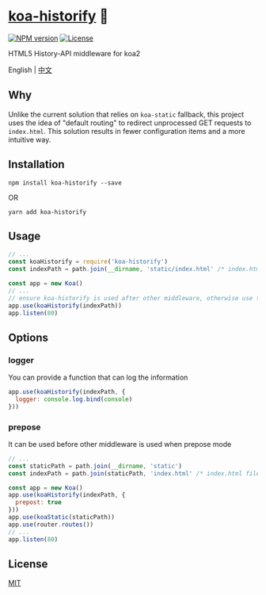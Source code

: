 # [koa-historify](https://github.com/CHOYSEN/koa-historify) 💫

[![NPM version][npm-img]][npm-url]
[![License][license-image]][license-url]

HTML5 History-API middleware for koa2 

English | [中文](https://github.com/CHOYSEN/koa-historify/blob/master/README-zh_CN.md)

## Why
Unlike the current solution that relies on `koa-static` fallback, this project uses the idea of "default routing" to redirect unprocessed GET requests to `index.html`. This solution results in fewer configuration items and a more intuitive way.

## Installation
```
npm install koa-historify --save
```
OR
```
yarn add koa-historify
```

## Usage
```js
// ...
const koaHistorify = require('koa-historify')
const indexPath = path.join(__dirname, 'static/index.html' /* index.html filepath */)

const app = new Koa()
// ...
// ensure koa-historify is used after other middleware, otherwise use the `prepost` mode
app.use(koaHistorify(indexPath)) 
app.listen(80)
```

## Options
### logger
You can provide a function that can log the information
```js
app.use(koaHistorify(indexPath, {
  logger: console.log.bind(console)
})) 
```

### prepose
It can be used before other middleware is used when prepose mode
```js
// ...
const staticPath = path.join(__dirname, 'static')
const indexPath = path.join(staticPath, 'index.html' /* index.html filepath */)

const app = new Koa()
app.use(koaHistorify(indexPath, {
  prepost: true
}))
app.use(koaStatic(staticPath))
app.use(router.routes())
// ...
app.listen(80)
```

## License
[MIT](https://github.com/CHOYSEN/koa-historify/blob/master/LICENSE)

[npm-img]: https://img.shields.io/npm/v/koa-historify?style=flat-square
[npm-url]: https://npmjs.org/package/koa-historify
[license-image]: http://img.shields.io/npm/l/koa-historify?style=flat-square
[license-url]: LICENSE